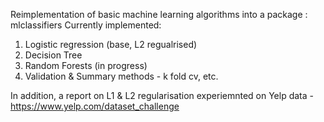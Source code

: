 Reimplementation of basic machine learning algorithms into a package : mlclassifiers 
Currently implemented:

1. Logistic regression (base, L2 regualrised)
2. Decision Tree
3. Random Forests (in progress)
4. Validation & Summary methods - k fold cv, etc.


In addition, a report on L1 & L2 regularisation experiemnted on Yelp data - 
https://www.yelp.com/dataset_challenge



